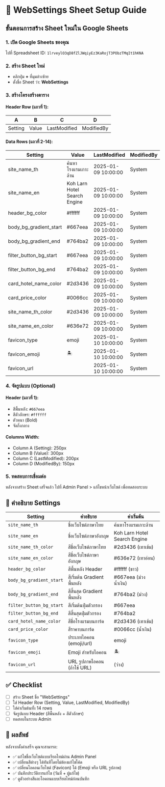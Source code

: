 # 🎨 WebSettings Sheet Setup Guide

## ขั้นตอนการสร้าง Sheet ใหม่ใน Google Sheets

### 1. เปิด Google Sheets ของคุณ
ไปที่ Spreadsheet ID: `1lrveylO3qD8fZlJWqiyEz3KaRojT3PObzTMqIt1hKNA`

### 2. สร้าง Sheet ใหม่
- คลิกปุ่ม **+** ที่มุมล่างซ้าย
- ตั้งชื่อ Sheet ว่า: **WebSettings**

### 3. สร้างโครงสร้างตาราง

#### Header Row (แถวที่ 1):
| A | B | C | D |
|---|---|---|---|
| Setting | Value | LastModified | ModifiedBy |

#### Data Rows (แถวที่ 2-14):

| Setting | Value | LastModified | ModifiedBy |
|---------|-------|--------------|------------|
| site_name_th | ค้นหาโรงแรมเกาะล้าน | 2025-01-09 10:00:00 | System |
| site_name_en | Koh Larn Hotel Search Engine | 2025-01-09 10:00:00 | System |
| header_bg_color | #ffffff | 2025-01-09 10:00:00 | System |
| body_bg_gradient_start | #667eea | 2025-01-09 10:00:00 | System |
| body_bg_gradient_end | #764ba2 | 2025-01-09 10:00:00 | System |
| filter_button_bg_start | #667eea | 2025-01-09 10:00:00 | System |
| filter_button_bg_end | #764ba2 | 2025-01-09 10:00:00 | System |
| card_hotel_name_color | #2d3436 | 2025-01-09 10:00:00 | System |
| card_price_color | #0066cc | 2025-01-09 10:00:00 | System |
| site_name_th_color | #2d3436 | 2025-01-09 10:00:00 | System |
| site_name_en_color | #636e72 | 2025-01-09 10:00:00 | System |
| favicon_type | emoji | 2025-01-10 10:00:00 | System |
| favicon_emoji | 🏝️ | 2025-01-10 10:00:00 | System |
| favicon_url |  | 2025-01-10 10:00:00 | System |

### 4. จัดรูปแบบ (Optional)

#### Header (แถวที่ 1):
- สีพื้นหลัง: `#667eea`
- สีตัวอักษร: `#ffffff`
- ตัวหนา (Bold)
- จัดกึ่งกลาง

#### Columns Width:
- Column A (Setting): 250px
- Column B (Value): 300px
- Column C (LastModified): 200px
- Column D (ModifiedBy): 150px

### 5. ทดสอบการเชื่อมต่อ
หลังจากสร้าง Sheet เสร็จแล้ว ไปที่ Admin Panel > แก้ไขหน้าเว็บไซต์ เพื่อทดสอบระบบ

## 📝 คำอธิบาย Settings

| Setting | คำอธิบาย | ค่าเริ่มต้น |
|---------|----------|------------|
| `site_name_th` | ชื่อเว็บไซต์ภาษาไทย | ค้นหาโรงแรมเกาะล้าน |
| `site_name_en` | ชื่อเว็บไซต์ภาษาอังกฤษ | Koh Larn Hotel Search Engine |
| `site_name_th_color` | สีชื่อเว็บไซต์ภาษาไทย | #2d3436 (เทาเข้ม) |
| `site_name_en_color` | สีชื่อเว็บไซต์ภาษาอังกฤษ | #636e72 (เทาอ่อน) |
| `header_bg_color` | สีพื้นหลัง Header | #ffffff (ขาว) |
| `body_bg_gradient_start` | สีเริ่มต้น Gradient พื้นหลัง | #667eea (ม่วงน้ำเงิน) |
| `body_bg_gradient_end` | สีสิ้นสุด Gradient พื้นหลัง | #764ba2 (ม่วง) |
| `filter_button_bg_start` | สีเริ่มต้นปุ่มตัวกรอง | #667eea |
| `filter_button_bg_end` | สีสิ้นสุดปุ่มตัวกรอง | #764ba2 |
| `card_hotel_name_color` | สีชื่อโรงแรมบนการ์ด | #2d3436 (เทาเข้ม) |
| `card_price_color` | สีราคาบนการ์ด | #0066cc (น้ำเงิน) |
| `favicon_type` | ประเภทไอคอน (emoji/url) | emoji |
| `favicon_emoji` | Emoji สำหรับไอคอน | 🏝️ |
| `favicon_url` | URL รูปภาพไอคอน (ถ้าใช้ URL) | (ว่าง) |

## ✅ Checklist

- [ ] สร้าง Sheet ชื่อ "WebSettings"
- [ ] ใส่ Header Row (Setting, Value, LastModified, ModifiedBy)
- [ ] ใส่ค่าเริ่มต้นทั้ง 14 rows
- [ ] จัดรูปแบบ Header (สีพื้นหลัง + สีตัวอักษร)
- [ ] ทดสอบในระบบ Admin

## 🎯 ผลลัพธ์

หลังจากตั้งค่าเสร็จ คุณจะสามารถ:
- ✅ แก้ไขชื่อเว็บไซต์แบบเรียลไทม์ผ่าน Admin Panel
- ✅ เปลี่ยนสีต่างๆ ได้ทันทีโดยไม่ต้องแก้ไขโค้ด
- ✅ เปลี่ยนไอคอนเว็บไซต์ (Favicon) ได้ (Emoji หรือ URL รูปภาพ)
- ✅ บันทึกประวัติการแก้ไข (วันที่ + ผู้แก้ไข)
- ✅ ดูตัวอย่างสีและไอคอนแบบเรียลไทม์ก่อนบันทึก
